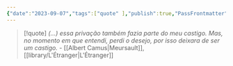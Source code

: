 ```yaml
---
{"date":"2023-09-07","tags":["quote" ],"publish":true,"PassFrontmatter":true}
---
```


> [!quote] *(...) essa privação também fazia parte do meu castigo. Mas, no momento em que entendi, perdi o desejo, por isso deixara de ser um castigo.*
> \- [[Albert Camus\|Meursault]], [[library/L'Étranger\|L'Étranger]]
